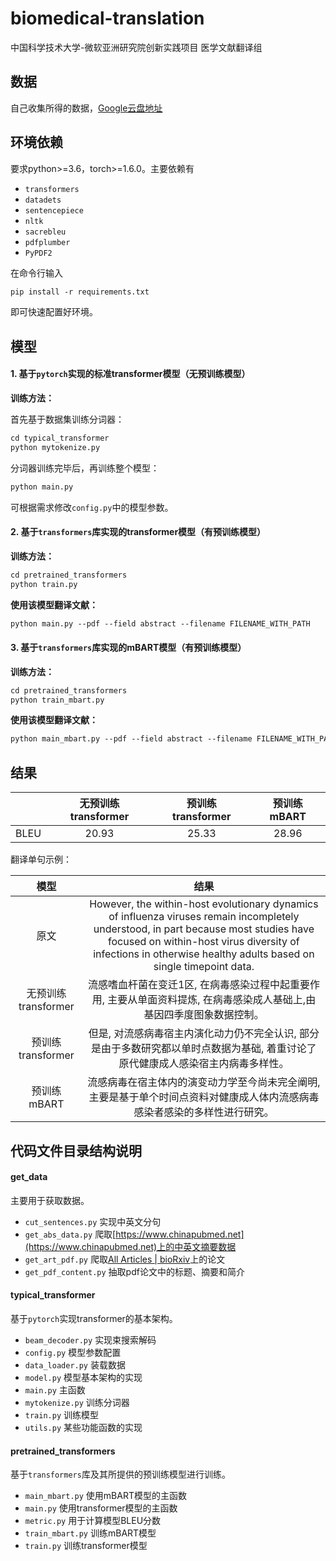 # biomedical-translation

中国科学技术大学-微软亚洲研究院创新实践项目 医学文献翻译组

## 数据

自己收集所得的数据，[Google云盘地址](https://drive.google.com/drive/folders/13kN6eF7K40JBJtn_nn6EdBcSVivBA0y0?usp=sharing)

## 环境依赖

要求python>=3.6，torch>=1.6.0。主要依赖有

* `transformers`
* `datadets`
* `sentencepiece`
* `nltk`
* `sacrebleu`
* `pdfplumber`
* `PyPDF2`

在命令行输入

```apache
pip install -r requirements.txt
```

即可快速配置好环境。

## 模型

#### 1. 基于`pytorch`实现的标准transformer模型（无预训练模型）

**训练方法：**

首先基于数据集训练分词器：

```apache
cd typical_transformer
python mytokenize.py
```

分词器训练完毕后，再训练整个模型：

```apache
python main.py
```

可根据需求修改`config.py`中的模型参数。

#### 2. 基于`transformers`库实现的transformer模型（有预训练模型）

**训练方法：**

```apache
cd pretrained_transformers
python train.py
```

**使用该模型翻译文献：**

```apache
python main.py --pdf --field abstract --filename FILENAME_WITH_PATH
```

#### 3. 基于`transformers`库实现的mBART模型（有预训练模型）

**训练方法：**

```apache
cd pretrained_transformers
python train_mbart.py
```

**使用该模型翻译文献：**

```apache
python main_mbart.py --pdf --field abstract --filename FILENAME_WITH_PATH
```

## 结果


|     | 无预训练transformer | 预训练transformer | 预训练mBART |
| :----: | :-------------------: | :-----------------: | :-----------: |
| BLEU |        20.93        |       25.33       |    28.96    |

翻译单句示例：


|        模型        |                                                                                                                          结果                                                                                                                          |
| :-------------------: | :------------------------------------------------------------------------------------------------------------------------------------------------------------------------------------------------------------------------------------------------------: |
|        原文        | However, the within-host evolutionary dynamics of influenza viruses remain incompletely understood, in part because most studies have focused on within-host virus diversity of infections in otherwise healthy adults based on single timepoint data. |
| 无预训练transformer |                                                                 流感嗜血杆菌在变迁1区, 在病毒感染过程中起重要作用, 主要从单面资料提炼, 在病毒感染成人基础上,由基因四季度图象数据控制。                                                                 |
|  预训练transformer  |                                                            但是, 对流感病毒宿主内演化动力仍不完全认识, 部分是由于多数研究都以单时点数据为基础, 着重讨论了原代健康成人感染宿主内病毒多样性。                                                            |
|     预训练mBART     |                                                               流感病毒在宿主体内的演变动力学至今尚未完全阐明, 主要是基于单个时间点资料对健康成人体内流感病毒感染者感染的多样性进行研究。                                                               |

## 代码文件目录结构说明

#### get_data

主要用于获取数据。

* `cut_sentences.py` 实现中英文分句
* `get_abs_data.py` 爬取[https://www.chinapubmed.net](https://www.chinapubmed.net)上的中英文摘要数据
* `get_art_pdf.py` 爬取[All Articles | bioRxiv](https://www.biorxiv.org/content/early/recent)上的论文
* `get_pdf_content.py` 抽取pdf论文中的标题、摘要和简介

#### typical_transformer

基于`pytorch`实现transformer的基本架构。

* `beam_decoder.py` 实现束搜索解码
* `config.py` 模型参数配置
* `data_loader.py` 装载数据
* `model.py` 模型基本架构的实现
* `main.py` 主函数
* `mytokenize.py` 训练分词器
* `train.py` 训练模型
* `utils.py` 某些功能函数的实现

#### pretrained_transformers

基于`transformers`库及其所提供的预训练模型进行训练。

* `main_mbart.py` 使用mBART模型的主函数
* `main.py` 使用transformer模型的主函数
* `metric.py` 用于计算模型BLEU分数
* `train_mbart.py` 训练mBART模型
* `train.py` 训练transformer模型
